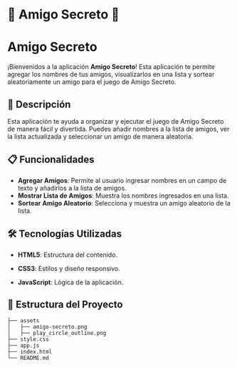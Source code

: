 # 🎉 Amigo Secreto 🎉

<p align="center">
  <h1>Amigo Secreto</h1>
</p>

¡Bienvenidos a la aplicación **Amigo Secreto**! Esta aplicación te permite agregar los nombres de tus amigos, visualizarlos en una lista y sortear aleatoriamente un amigo para el juego de Amigo Secreto.

## 🚀 Descripción

Esta aplicación te ayuda a organizar y ejecutar el juego de Amigo Secreto de manera fácil y divertida. Puedes añadir nombres a la lista de amigos, ver la lista actualizada y seleccionar un amigo de manera aleatoria.

## 📋 Funcionalidades

- **Agregar Amigos**: Permite al usuario ingresar nombres en un campo de texto y añadirlos a la lista de amigos.
- **Mostrar Lista de Amigos**: Muestra los nombres ingresados en una lista.
- **Sortear Amigo Aleatorio**: Selecciona y muestra un amigo aleatorio de la lista.

## 🛠️ Tecnologías Utilizadas

- **HTML5**: Estructura del contenido.

- **CSS3**: Estilos y diseño responsivo.

- **JavaScript**: Lógica de la aplicación.

## 📂 Estructura del Proyecto

```plaintext
├── assets
│   ├── amigo-secreto.png
│   ├── play_circle_outline.png
├── style.css
├── app.js
├── index.html
└── README.md
